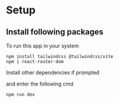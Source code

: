 # Setup

## Install following packages
  
To run this app in your system
```
npm install tailwindcss @tailwindcss/vite
npm i react-router-dom
```
Install other dependencies if prompted

and enter the following cmd
```
npm run dev
```
